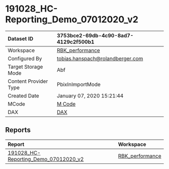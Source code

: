 



# 191028_HC-Reporting_Demo_07012020_v2

|Dataset ID|3753bce2-69db-4c90-8ad7-4129c2f500b1|
| :--- | :--- |
|Workspace|[RBK_performance](../Workspaces/RBK_performance.md)|
|Configured By|tobias.hanspach@rolandberger.com|
|Target Storage Mode|Abf|
|Content Provider Type|PbixInImportMode|
|Created Date|January 07, 2020 15:21:44|
|MCode|[M Code](./191028_HC-Reporting_Demo_07012020_v2/mcode.md)|
|DAX|[DAX](./191028_HC-Reporting_Demo_07012020_v2/dax.md)|

## Reports

|Report|Workspace|
| :--- | :--- |
|[191028_HC-Reporting_Demo_07012020_v2](../Reports/191028_HC-Reporting_Demo_07012020_v2.md)|[RBK_performance](../Workspaces/RBK_performance.md)|
